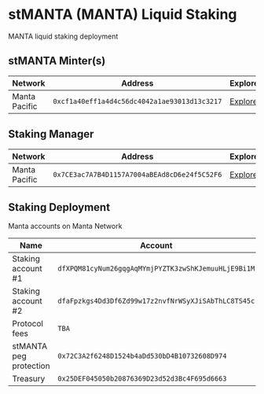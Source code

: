 # stMANTA (MANTA) Liquid Staking
MANTA liquid staking deployment

## stMANTA Minter(s)

| Network | Address | Explorer |
| -- | -- | -- |
| Manta Pacific | `0xcf1a40eff1a4d4c56dc4042a1ae93013d13c3217` | [Explorer](https://pacific-explorer.manta.network/address/0xcf1a40eff1a4d4c56dc4042a1ae93013d13c3217) |

## Staking Manager
| Network | Address | Explorer |
| -- | -- | -- |
| Manta Pacific | `0x7CE3ac7A7B4D1157A7004aBEAd8cD6e24f5C52F6` | [Explorer](https://pacific-explorer.manta.network/address/0x7CE3ac7A7B4D1157A7004aBEAd8cD6e24f5C52F6) |

## Staking Deployment
Manta accounts on Manta Network

| Name | Account | Explorer |
| -- | -- | -- |
| Staking account #1 | `dfXPQM81cyNum26gqgAqMYmjPYZTK3zwShKJemuuHLjE9Bi1M` | [Subscan](https://manta.subscan.io/account/dfXPQM81cyNum26gqgAqMYmjPYZTK3zwShKJemuuHLjE9Bi1M) |
| Staking account #2 | `dfaFpzkgs4Dd3Df6Zd99w17z2nvfNrWSyXJiSAbThLC8TS45c` | [Subscan](https://manta.subscan.io/account/dfaFpzkgs4Dd3Df6Zd99w17z2nvfNrWSyXJiSAbThLC8TS45c) |
| Protocol fees | `TBA` | `TBA` |
| stMANTA peg protection | `0x72C3A2f6248D1524b4aDd530bD4B10732608D974` | [Explorer](https://pacific-explorer.manta.network/address/0x72C3A2f6248D1524b4aDd530bD4B10732608D974) |
| Treasury | `0x25DEF045050b20876369D23d52d3Bc4F695d6663` | [Explorer](https://pacific-explorer.manta.network/address/0x25DEF045050b20876369D23d52d3Bc4F695d6663) |
